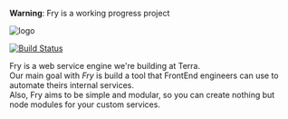 **Warning**: Fry is a working progress project  

![logo](https://raw.githubusercontent.com/wiki/terra/zaz-fry/_img/logo.jpg)  

[![Build Status](https://travis-ci.org/terra/zaz-fry.svg?branch=master)](https://travis-ci.org/terra/zaz-fry.svg?branch=master)  

Fry is a web service engine we're building at Terra.  
Our main goal with _Fry_ is build a tool that FrontEnd engineers can use to automate theirs internal services.  
Also, Fry aims to be simple and modular, so you can create nothing but node modules for your custom services.  
